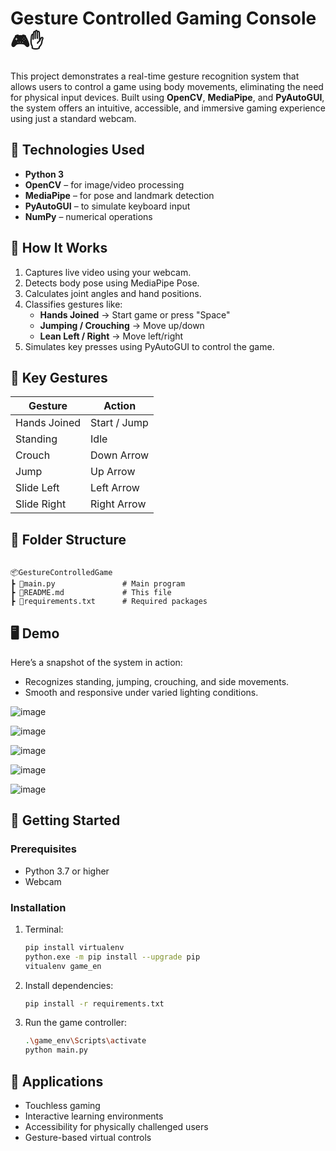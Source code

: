 # Gesture Controlled Gaming Console 🎮✋

This project demonstrates a real-time gesture recognition system that allows users to control a game using body movements, eliminating the need for physical input devices. Built using **OpenCV**, **MediaPipe**, and **PyAutoGUI**, the system offers an intuitive, accessible, and immersive gaming experience using just a standard webcam.

## 🔧 Technologies Used

- **Python 3**
- **OpenCV** – for image/video processing
- **MediaPipe** – for pose and landmark detection
- **PyAutoGUI** – to simulate keyboard input
- **NumPy** – numerical operations

## 🧠 How It Works

1. Captures live video using your webcam.
2. Detects body pose using MediaPipe Pose.
3. Calculates joint angles and hand positions.
4. Classifies gestures like:
   - **Hands Joined** → Start game or press "Space"
   - **Jumping / Crouching** → Move up/down
   - **Lean Left / Right** → Move left/right
5. Simulates key presses using PyAutoGUI to control the game.

## 📸 Key Gestures

| Gesture         | Action        |
|----------------|---------------|
| Hands Joined    | Start / Jump  |
| Standing        | Idle          |
| Crouch          | Down Arrow    |
| Jump            | Up Arrow      |
| Slide Left      | Left Arrow    |
| Slide Right     | Right Arrow   |

## 📁 Folder Structure

```

📦GestureControlledGame
┣ 📜main.py               # Main program
┣ 📜README.md             # This file
┣ 📜requirements.txt      # Required packages

````

## 🖥️ Demo

Here’s a snapshot of the system in action:
- Recognizes standing, jumping, crouching, and side movements.
- Smooth and responsive under varied lighting conditions.

![image](https://github.com/user-attachments/assets/ac123969-e079-4929-896e-1ad44582b633)

![image](https://github.com/user-attachments/assets/a00af3de-b524-4432-bfb4-01f59c4a95a0)

![image](https://github.com/user-attachments/assets/8a270b2e-3735-48c9-a980-d3882f4dbf91)

![image](https://github.com/user-attachments/assets/d786e007-c2c9-4704-8482-798689220ec6)

![image](https://github.com/user-attachments/assets/9694fdef-1db7-4a7b-8276-3b1b8496c67c)


## 🚀 Getting Started

### Prerequisites

- Python 3.7 or higher
- Webcam

### Installation

1. Terminal:
    ```bash
    pip install virtualenv
    python.exe -m pip install --upgrade pip
    vitualenv game_en
   ```   

2. Install dependencies:

   ```bash
   pip install -r requirements.txt
   ```

3. Run the game controller:

   ```bash
   .\game_env\Scripts\activate
   python main.py
   ```

## 📌 Applications

* Touchless gaming
* Interactive learning environments
* Accessibility for physically challenged users
* Gesture-based virtual controls

